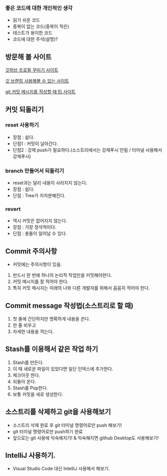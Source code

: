 ### 좋은 코드에 대한 개인적인 생각

- 읽기 쉬운 코드
- 중복이 없는 코드(중복이 적은)
- 테스트가 용이한 코드
- 코드에 대한 주석(설명)?

## 방문해 볼 사이트

[깃허브 프로필 꾸미기 사이트](https://velog.io/@woo0_hooo/Github-github-profile-%EA%B0%84%EC%A7%80%EB%82%98%EA%B2%8C-%EA%BE%B8%EB%AF%B8%EA%B8%B0?fbclid=IwAR23Tj9fJabLaV2TCy2sIh3okUycSthil1qKPjfXhl7AK-4baW1RKIsFPdA)

[깃 브랜칭 사용해볼 수 있는 사이트](https://learngitbranching.js.org/?locale=ko)

[git 커밋 메시지를 작성할 때 팁 사이트](https://meetup.toast.com/posts/106)


## 커밋 되돌리기

### reset 사용하기

- 장점 : 쉽다.
- 단점1 : 커밋이 날아간다.
- 단점2 : 강제 push가 필요하다.(소스트리에서는 강제푸시 안됨 / 터미널 사용해서 강제푸시)

### branch 만들어서 되돌리기

- reset과는 달리 내용이 사라지지 않는다.
- 장점 : 쉽다.
- 단점 : Tree가 지저분해진다.

### revert

- 역시 커밋은 없어지지 않는다.
- 장점 : 가장 정석적이다.
- 단점 : 충돌이 일어날 수 있다.

## Commit 주의사항

- 커밋에는 주의사항이 있음.
1. 반드시 한 번에 하나의 논리적 작업만을 커밋해야한다.
2. 커밋 메시지를 잘 적어야 한다.
3. 특히 커밋 메시지는 미래의 나와 다른 개발자를 위해서 꼼꼼히 적어야 한다.

## Commit message 작성법(소스트리로 할 때)

1. 첫 줄에 간단하지만 명확하게 내용을 쓴다.
2. 한 줄 비우고
3. 자세한 내용을 적는다.

## Stash를 이용해서 같은 작업 하기

1. Stash를 만든다.
2. 이 때 새로운 파일이 있었다면 일단 인덱스에 추가한다.
3. 체크아웃 한다.
4. 되돌아 온다.
5. Stash를 Pop한다.
6. 보통 커밋을 새로 생성한다.

## 소스트리를 삭제하고 git을 사용해보기

- 소스트리 삭제 완료 후 git 터미널 명령어로만 push 해보기!
- git 터미널 명령어로만 push하기 완료
- 앞으로는 git 사용에 익숙해지기! & 익숙해지면 github Desktop도 사용해보기!


## IntelliJ 사용하기.

- Visual Studio Code 대신 IntelliJ 사용해서 해보기.

